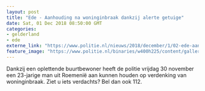 ```yaml
---
layout: post
title: "Ede - Aanhouding na woninginbraak dankzij alerte getuige"
date: Sat, 01 Dec 2018 08:50:00 GMT
categories: 
- gelderland 
- ede 
externe_link: "https://www.politie.nl/nieuws/2018/december/1/02-ede-aanhouding-na-woninginbraak-dankzij-alerte-getuige.html"
feature_image: "https://www.politie.nl/binaries/w400h225/content/gallery/politie/nieuws/2018/december/02-on/verdacht-gedrag.jpg"
---
```


Dankzij een oplettende buurtbewoner heeft de politie vrijdag 30 november een 23-jarige man uit Roemenië aan kunnen houden op verdenking van woninginbraak. Ziet u iets verdachts? Bel dan ook 112.
